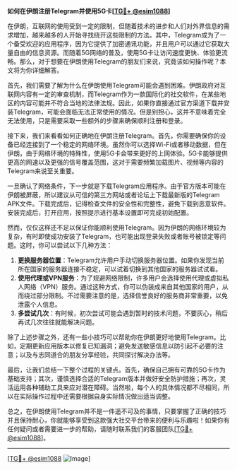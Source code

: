**如何在伊朗注册Telegram并使用5G卡[[TG💪+ @esim1088](https://t.me/s/esim1088)]**

在伊朗，互联网的使用受到一定的限制，但随着技术的进步和人们对外界信息的需求增加，越来越多的人开始寻找绕开这些限制的方法。其中，Telegram成为了一个备受欢迎的应用程序，因为它提供了加密通讯功能，并且用户可以通过它获取大量自由的信息资源。而随着5G网络的普及，使用5G卡让访问速度更快、体验更流畅。那么，对于想要在伊朗使用Telegram的朋友们来说，究竟该如何操作呢？本文将为你详细解答。

首先，我们需要了解为什么在伊朗使用Telegram可能会遇到困难。伊朗政府对互联网内容有一定的审查机制，而Telegram作为一款国际化的社交软件，在某些地区的内容可能并不符合当地的法律法规。因此，如果你直接通过官方渠道下载并安装Telegram，可能会面临无法正常使用的情况。但是别担心，这并不意味着完全无法使用，只是需要采取一些额外的步骤来确保顺利注册和登录。

接下来，我们来看看如何正确地在伊朗注册Telegram。首先，你需要确保你的设备已经连接到了一个稳定的网络环境。虽然你可以选择Wi-Fi或者移动数据，但在伊朗，由于网络环境的特殊性，使用5G卡会带来更好的上网体验。5G卡能够提供更高的网速以及更强的信号覆盖范围，这对于需要频繁加载图片、视频等内容的Telegram来说至关重要。

一旦确认了网络条件，下一步就是下载Telegram应用程序。由于官方版本可能在伊朗被屏蔽，所以建议从可信的第三方网站或者论坛上下载最新版的Telegram APK文件。下载完成后，记得检查文件的安全性和完整性，避免下载到恶意软件。安装完成后，打开应用，按照提示进行基本设置即可完成初始配置。

然而，仅仅这样还不足以保证你能顺利使用Telegram。因为伊朗的网络环境较为复杂，有时即使成功安装了Telegram，也可能出现登录失败或者账号被锁定等问题。这时，你可以尝试以下几种方法：

1. **更换服务器位置**：Telegram允许用户手动切换服务器位置。如果你发现当前所在国家的服务器连接不稳定，可以试着切换到其他国家的服务器试试看。
2. **使用代理或VPN服务**：为了规避网络限制，许多用户会选择使用代理或虚拟私人网络（VPN）服务。通过这种方式，你可以伪装成来自其他国家的用户，从而绕过部分限制。不过需要注意的是，选择信誉良好的服务商非常重要，以免泄露个人信息。
3. **多尝试几次**：有时候，初次尝试可能会遇到暂时的技术问题，不要灰心，稍后再试几次往往就能解决问题。

除了上述步骤之外，还有一些小技巧可以帮助你在伊朗更好地使用Telegram。比如，定期更新应用版本以修复已知漏洞；避免发送敏感信息以防引起不必要的注意；以及与志同道合的朋友分享经验，共同探讨解决办法等。

最后，让我们总结一下整个过程的关键点。首先，确保自己拥有可靠的5G卡作为基础支持；其次，谨慎选择合适的Telegram版本并做好安全防护措施；再次，灵活运用各种辅助工具来应对潜在障碍。当然啦，每个人的具体情况都不尽相同，所以在实际操作过程中还需要根据自身实际情况做出适当调整。

总之，在伊朗使用Telegram并不是一件遥不可及的事情，只要掌握了正确的技巧并且保持耐心，你就能够享受到这款强大社交平台带来的便利与乐趣啦！如果你有任何疑问或者需要进一步的帮助，请随时联系我们的客服团队[[TG💪+ @esim1088](https://t.me/s/esim1088)]。

---

[[TG💪+ @esim1088](https://t.me/s/esim1088) ![Image](https://i.postimg.cc/4NQfJmqS/Snipaste-2025-05-13-00-14-12.png)]